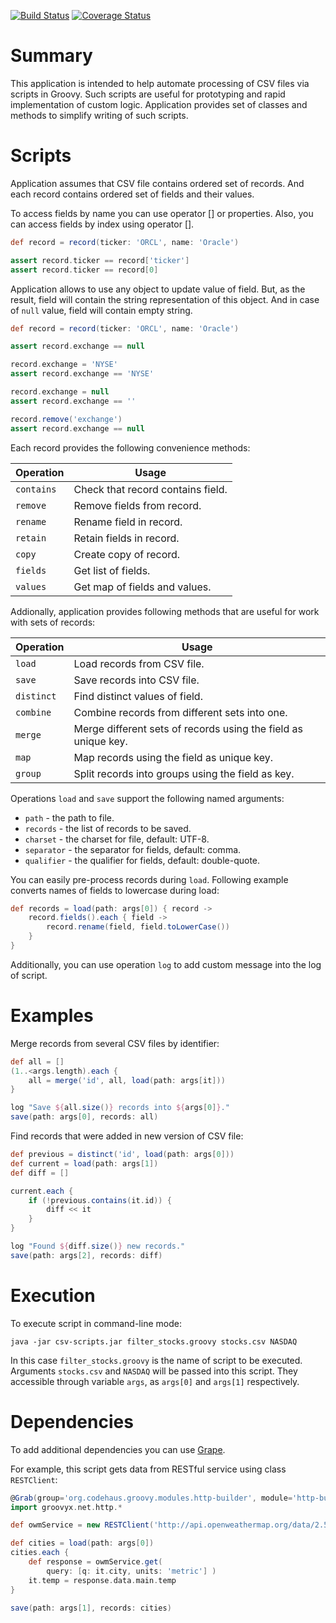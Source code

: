 [![Build Status](https://travis-ci.org/hrytsenko/csv-scripts.svg?branch=master)](https://travis-ci.org/hrytsenko/csv-scripts)
[![Coverage Status](https://coveralls.io/repos/hrytsenko/csv-scripts/badge.png?branch=master)](https://coveralls.io/r/hrytsenko/csv-scripts?branch=master)

# Summary

This application is intended to help automate processing of CSV files via scripts in Groovy.
Such scripts are useful for prototyping and rapid implementation of custom logic.
Application provides set of classes and methods to simplify writing of such scripts.

# Scripts

Application assumes that CSV file contains ordered set of records.
And each record contains ordered set of fields and their values.

To access fields by name you can use operator [] or properties.
Also, you can access fields by index using operator [].

```groovy
def record = record(ticker: 'ORCL', name: 'Oracle')

assert record.ticker == record['ticker']
assert record.ticker == record[0]
```

Application allows to use any object to update value of field.
But, as the result, field will contain the string representation of this object.
And in case of `null` value, field will contain empty string.

```groovy
def record = record(ticker: 'ORCL', name: 'Oracle')

assert record.exchange == null

record.exchange = 'NYSE'
assert record.exchange == 'NYSE'

record.exchange = null
assert record.exchange == ''

record.remove('exchange')
assert record.exchange == null
```

Each record provides the following convenience methods:

Operation   | Usage
------------|---------------------------------
`contains`  | Check that record contains field.
`remove`    | Remove fields from record.
`rename`    | Rename field in record.
`retain`    | Retain fields in record.
`copy`      | Create copy of record.
`fields`    | Get list of fields.
`values`    | Get map of fields and values.

Addionally, application provides following methods that are useful for work with sets of records:

Operation   | Usage
------------|---------------------------------
`load`      | Load records from CSV file.
`save`      | Save records into CSV file.
`distinct`  | Find distinct values of field.
`combine`   | Combine records from different sets into one.
`merge`     | Merge different sets of records using the field as unique key.
`map`       | Map records using the field as unique key.
`group`     | Split records into groups using the field as key.

Operations `load` and `save` support the following named arguments:

* `path` - the path to file.
* `records` - the list of records to be saved.
* `charset` - the charset for file, default: UTF-8.
* `separator` - the separator for fields, default: comma.
* `qualifier` - the qualifier for fields, default: double-quote.

You can easily pre-process records during `load`.
Following example converts names of fields to lowercase during load:

```groovy
def records = load(path: args[0]) { record ->
    record.fields().each { field ->
        record.rename(field, field.toLowerCase())
    }
}
```

Additionally, you can use operation `log` to add custom message into the log of script.

# Examples

Merge records from several CSV files by identifier:

```groovy
def all = []
(1..<args.length).each {
    all = merge('id', all, load(path: args[it]))
}

log "Save ${all.size()} records into ${args[0]}."
save(path: args[0], records: all)
```

Find records that were added in new version of CSV file:

```groovy
def previous = distinct('id', load(path: args[0]))
def current = load(path: args[1])
def diff = []

current.each {
    if (!previous.contains(it.id)) {
        diff << it
    }
}

log "Found ${diff.size()} new records."
save(path: args[2], records: diff)
```

# Execution

To execute script in command-line mode:

```
java -jar csv-scripts.jar filter_stocks.groovy stocks.csv NASDAQ
```

In this case `filter_stocks.groovy` is the name of script to be executed.
Arguments `stocks.csv` and `NASDAQ` will be passed into this script.
They accessible through variable `args`, as `args[0]` and `args[1]` respectively.

# Dependencies

To add additional dependencies you can use [Grape](http://groovy.codehaus.org/Grape).

For example, this script gets data from RESTful service using class `RESTClient`:

```groovy
@Grab(group='org.codehaus.groovy.modules.http-builder', module='http-builder', version='0.7.1')
import groovyx.net.http.*

def owmService = new RESTClient('http://api.openweathermap.org/data/2.5/weather')

def cities = load(path: args[0])
cities.each {
    def response = owmService.get(
        query: [q: it.city, units: 'metric'] )
    it.temp = response.data.main.temp
}

save(path: args[1], records: cities)
```
